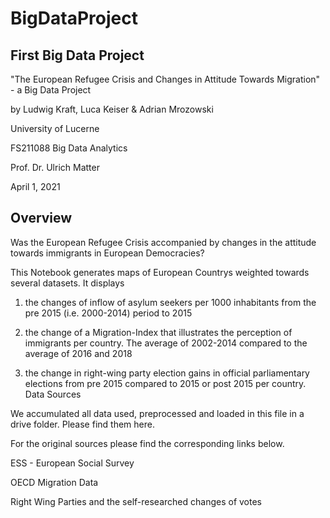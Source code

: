 # BigDataProject


## First Big Data Project



"The European Refugee Crisis and Changes in Attitude Towards Migration" - a Big Data Project

by Ludwig Kraft, Luca Keiser & Adrian Mrozowski

University of Lucerne

FS211088 Big Data Analytics

Prof. Dr. Ulrich Matter

April 1, 2021



## Overview

Was the European Refugee Crisis accompanied by changes in the attitude towards immigrants in European Democracies?

This Notebook generates maps of European Countrys weighted towards several datasets. It displays

1) the changes of inflow of asylum seekers per 1000 inhabitants from the pre 2015 (i.e. 2000-2014) period to 2015

2) the change of a Migration-Index that illustrates the perception of immigrants per country. The average of 2002-2014 compared to the average of 2016 and 2018

3) the change in right-wing party election gains in official parliamentary elections from pre 2015 compared to 2015 or post 2015 per country.
Data Sources

We accumulated all data used, preprocessed and loaded in this file in a drive folder. Please find them here.

For the original sources please find the corresponding links below.

ESS - European Social Survey

OECD Migration Data

Right Wing Parties and the self-researched changes of votes

